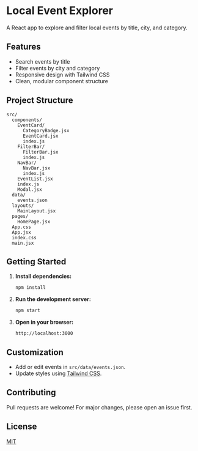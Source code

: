# Local Event Explorer

A React app to explore and filter local events by title, city, and category.

## Features

- Search events by title
- Filter events by city and category
- Responsive design with Tailwind CSS
- Clean, modular component structure

## Project Structure

```
src/
  components/
    EventCard/
      CategoryBadge.jsx
      EventCard.jsx
      index.js
    FilterBar/
      FilterBar.jsx
      index.js
    NavBar/
      NavBar.jsx
      index.js
    EventList.jsx
    index.js
    Modal.jsx
  data/
    events.json
  layouts/
    MainLayout.jsx
  pages/
    HomePage.jsx
  App.css
  App.jsx
  index.css
  main.jsx
```

## Getting Started

1. **Install dependencies:**

   ```bash
   npm install
   ```

2. **Run the development server:**

   ```bash
   npm start
   ```

3. **Open in your browser:**
   ```
   http://localhost:3000
   ```

## Customization

- Add or edit events in `src/data/events.json`.
- Update styles using [Tailwind CSS](https://tailwindcss.com/).

## Contributing

Pull requests are welcome! For major changes, please open an issue first.

## License

[MIT](LICENSE)
